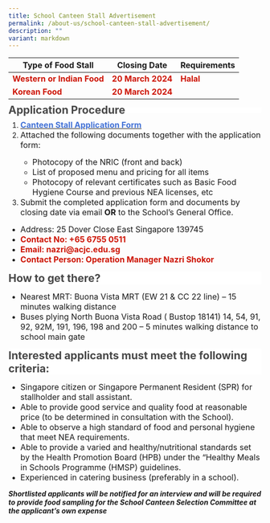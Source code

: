 ```yaml
---
title: School Canteen Stall Advertisement
permalink: /about-us/school-canteen-stall-advertisement/
description: ""
variant: markdown
---
```

| Type of Food Stall| Closing Date| Requirements |
| -------- | -------- | -------- |
|<font color="#CD1405"><b>Western or Indian Food</b></font>  |<font color="#CD1405"><b>20 March 2024</b></font>   |<font color="#CD1405"><b>Halal</b></font>|
|<font color="#CD1405"><b>Korean Food</b></font>  |<font color="#CD1405"><b>20 March 2024</b></font>   |<font color="#CD1405"><b></b></font>|

<p style="line-height: 0.5; background: white;"><strong><span style="font-size: 16.0pt; color: #484848;">Application Procedure</span></strong></p>
<ol>
<li><span style="font-size: 12.0pt;>Download and complete the application form. </span></li>
<ul>
<li><span style="><a target="\_blank" href="/files/AboutUs/application%20for%20canteen%20stall%20in%20acjc.pdf"><span style="font-size: 12.0pt; color: #4372d6;"><b>Canteen Stall Application Form</b></span></a></span></li>

<li><span style="font-size: 12.0pt;">Attached the following documents together with the application form:</span></li>
<ul>
<li><span style="font-size: 12.0pt;">Photocopy of the NRIC (front and back)</span></li>
<li><span style="font-size: 12.0pt;">List of proposed menu and pricing for all items</span></li>
<li><span style="font-size: 12.0pt;">Photocopy of relevant certificates such as Basic Food Hygiene Course and previous NEA licenses, etc</span></li>
</ul>
<li><span style="font-size: 12.0pt;">Submit the completed application form and documents by closing date via email&nbsp;<strong>OR</strong>&nbsp;to the School’s General Office.</span></li>
</ol>
<ul>
<li><span style="font-size: 12.0pt;">Address: 25 Dover Close East Singapore 139745</span></li>
<li><span style="font-size: 12.0pt;"><font color="#CD1405"><b>Contact No: +65 6755 0511</b></font></span></li>
<li><span style="font-size: 12.0pt;"><font color="#CD1405"><b>Email: nazri@acjc.edu.sg </b></font></span></li>
<li><span style="font-size: 12.0pt;"><font color="#CD1405"><b>Contact Person: Operation Manager Nazri Shokor</b></font>
</span></li></ul>
<p style="line-height: normal; background: white;"><strong><span style="font-size: 16.0pt; color: #484848;">How to get there?</span></strong></p>
<ul>
<li><span style="font-size: 12.0pt;">Nearest MRT: Buona Vista MRT (EW 21 &amp; CC 22 line) – 15 minutes walking distance</span></li>
<li><span style="font-size: 12.0pt;">Buses plying North Buona Vista Road ( Bustop 18141) 14, 54, 91, 92, 92M, 191, 196, 198 and 200 – 5 minutes walking distance to school main gate</span></li>
</ul>
<p style="line-height: normal; background: white;"><strong><span style="font-size: 16.0pt; color: #484848;">Interested applicants must meet the following criteria:</span></strong></p>
<ul>
<li><span style="font-size: 12.0pt;">Singapore citizen or Singapore Permanent Resident (SPR) for stallholder and stall assistant.</span></li>
<li><span style="font-size: 12.0pt;">Able to provide good service and quality food at reasonable price (to be determined in consultation with the School).</span></li>
<li><span style="font-size: 12.0pt;">Able to observe a high standard of food and personal hygiene that meet NEA requirements.</span></li>
<li><span style="font-size: 12.0pt;">Able to provide a varied and healthy/nutritional standards set by the Health Promotion Board (HPB) under the “Healthy Meals in Schools Programme (HMSP) guidelines.</span></li>
<li><span style="font-size: 12.0pt;">Experienced in catering business (preferably in a school).</span></li>
</ul>

***Shortlisted applicants will be notified for an interview and will be required to provide food sampling for the School Canteen Selection Committee at the applicant’s own expense***
